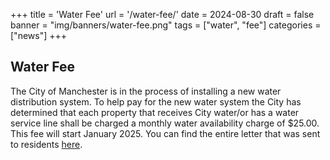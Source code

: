 +++
title = 'Water Fee'
url = '/water-fee/'
date = 2024-08-30
draft = false
banner = "img/banners/water-fee.png"
tags = ["water", "fee"]
categories = ["news"]
+++
## Water Fee ##

The City of Manchester is in the process of installing a new water distribution system. To  help  pay  for  the  new  water  system  the  City  has  determined  that  each  property  that receives  City  water/or  has  a  water  service  line  shall  be  charged  a  monthly  water availability charge of $25.00.  This fee will start January 2025. You can find the entire letter that was sent to residents [here](/pdf/Water_Fee.pdf).